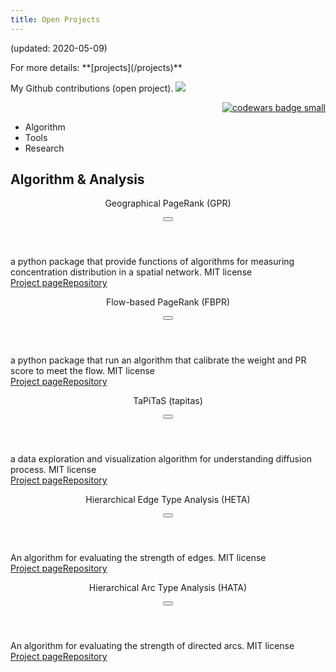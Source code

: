 ```yaml
---
title: Open Projects
---
```


<p class="has-text-right">(updated: 2020-05-09)</p>
For more details: **[projects](/projects)**  

My Github contributions (open project). 
<a href="https://github.com/wcchin" target="_blank"><img src="https://grass-graph.appspot.com/images/wcchin.png" > </a>


<p align="right"><a target="_blank" href="https://www.codewars.com/users/wcchin"><img src="https://www.codewars.com/users/wcchin/badges/small" alt="codewars badge small" /></a></p>


<div class="tabs is-toggle is-toggle-rounded is-centered">
  <ul>
    <li class="tablink is-active"><a onclick="openTab(event, 'Algorithm')"><span class="is-small typcn typcn-chart-pie"></span>Algorithm</a></li>
    <li class="tablink"><a onclick="openTab(event, 'Tools')"><span class="is-small typcn typcn-spanner"></i></span>Tools</a></li>
    <li class="tablink"><a onclick="openTab(event, 'Research')"><span class="is-small typcn typcn-mortar-board"></span>Research</a></li><!--
    <li class="tablink"><a onclick="openTab(event, 'Other')"><span class="icon is-small typcn typcn-social-github"></span>Other</a></li>-->
  </ul>
</div>

<div class="block">
	
<!-- Tab content -->
<div id="Algorithm" class="box tabcontent active" style="display:block">
  <h2>Algorithm & Analysis</h2>
  <div class="card">
		<header class="card-header">
			<p class="card-header-title is-size-5">Geographical PageRank (GPR)</p>
			<button class="card-header-icon" onclick="expandCard(event, 'card-gpr')"><span class="typcn typcn-media-play-reverse"></span></button>
		</header>
		<div id="card-gpr" class="card-content is-hidden">
			<div class="content is-medium">a python package that provide functions of algorithms for measuring concentration distribution in a spatial network.
				<span class="tag is-dark">MIT license</span></div>
		</div>
		<footer id="card-gpr2" class="card-footer is-hidden"><a href="https://wcchin.github.io/projects/gpras.html" class="card-footer-item">Project page</a><a href="https://bitbucket.org/wcchin/gpras" class="card-footer-item">Repository</a></footer>
	</div>
  <div class="card">
		<header class="card-header">
			<p class="card-header-title is-size-5">Flow-based PageRank (FBPR)</p>
			<button class="card-header-icon" onclick="expandCard(event, 'card-fbpr')"><span class="typcn typcn-media-play-reverse"></span></button>
		</header>
		<div id="card-fbpr" class="card-content is-hidden">
			<div class="content is-medium">a python package that run an algorithm that calibrate the weight and PR score to meet the flow. 
				<span class="tag is-dark">MIT license</span></div>
		</div>
		<footer id="card-fbpr2" class="card-footer is-hidden"><a href="https://wcchin.github.io/projects/fbpr.html" class="card-footer-item">Project page</a><a href="https://bitbucket.org/wcchin/fbpr" class="card-footer-item">Repository</a></footer>
	</div>
  <div class="card">
		<header class="card-header">
			<p class="card-header-title is-size-5">TaPiTaS (tapitas)</p>
			<button class="card-header-icon" onclick="expandCard(event, 'card-tapitas')"><span class="typcn typcn-media-play-reverse"></span></button>
		</header>
		<div id="card-tapitas" class="card-content is-hidden">
			<div class="content is-medium">a data exploration and visualization algorithm for understanding diffusion process.
				<span class="tag is-dark">MIT license</span></div>
		</div>
		<footer id="card-tapitas2" class="card-footer is-hidden"><a href="https://wcchin.github.io/projects/tapitas.html" class="card-footer-item">Project page</a><a href="https://bitbucket.org/wcchin/tapitas" class="card-footer-item">Repository</a></footer>
	</div>
  <div class="card">
		<header class="card-header">
			<p class="card-header-title is-size-5">Hierarchical Edge Type Analysis (HETA)</p>
			<button class="card-header-icon" onclick="expandCard(event, 'card-heta')"><span class="typcn typcn-media-play-reverse"></span></button>
		</header>
		<div id="card-heta" class="card-content is-hidden">
			<div class="content is-medium">An algorithm for evaluating the strength of edges.  
				<span class="tag is-dark">MIT license</span></div>
		</div>
		<footer id="card-heta2" class="card-footer is-hidden"><a href="https://wcchin.github.io/HETA/index.html" class="card-footer-item">Project page</a><a href="https://github.com/wcchin/HETA" class="card-footer-item">Repository</a></footer>
	</div>
  <div class="card">
		<header class="card-header">
			<p class="card-header-title is-size-5">Hierarchical Arc Type Analysis (HATA)</p>
			<button class="card-header-icon" onclick="expandCard(event, 'card-hata')"><span class="typcn typcn-media-play-reverse"></span></button>
		</header>
		<div id="card-hata" class="card-content is-hidden">
			<div class="content is-medium">An algorithm for evaluating the strength of directed arcs.
				<span class="tag is-dark">MIT license</span></div>
		</div>
		<footer id="card-hata2" class="card-footer is-hidden"><a href="https://wcchin.github.io/projects/hata.html" class="card-footer-item">Project page</a><a href="https://github.com/wcchin/HATA" class="card-footer-item">Repository</a></footer>
	</div>
</div>

<div id="Tools" class="box tabcontent" style="display:none">
  <h2>Tools</h2>
  <div class="card">
		<header class="card-header">
			<p class="card-header-title is-size-5">Taiwan Geographic Open Data (TGOD)</p>
			<button class="card-header-icon" onclick="expandCard(event, 'card-tgod')"><span class="typcn typcn-media-play-reverse"></span></button>
		</header>
		<div id="card-tgod" class="card-content is-hidden">
			<div class="content is-medium">a python package that wrap some of the Taiwan open data real-time api, and some static map layers files inside the package, that can be called through some functions and get the data in dataframe  or geodataframe format.  
				<span class="tag is-dark">BSD-3-clause license</span></div>
		</div>
		<footer id="card-tgod2" class="card-footer is-hidden"><a href="https://wcchin.github.io/tgod/" class="card-footer-item">Project page</a><a href="https://github.com/wcchin/tgod" class="card-footer-item">Repository</a></footer>
	</div>
  <div class="card">
		<header class="card-header">
			<p class="card-header-title is-size-5">Carlae</p>
			<button class="card-header-icon" onclick="expandCard(event, 'card-carlae')"><span class="typcn typcn-media-play-reverse"></span></button>
		</header>
		<div id="card-carlae" class="card-content is-hidden">
			<div class="content is-medium">a python package that generate single page website for github projects from a simple markdown file. 
				<span class="tag is-dark">MIT license</span></div>
		</div>
		<footer id="card-carlae2" class="card-footer is-hidden"><a href="https://wcchin.github.io/carlae/" class="card-footer-item">Project page</a><a href="https://github.com/wcchin/carlae" class="card-footer-item">Repository</a></footer>
	</div>
  <div class="card">
		<header class="card-header">
			<p class="card-header-title is-size-5">pyreveal</p>
			<button class="card-header-icon" onclick="expandCard(event, 'card-pyreveal')"><span class="typcn typcn-media-play-reverse"></span></button>
		</header>
		<div id="card-pyreveal" class="card-content is-hidden">
			<div class="content is-medium">a python package that generate slides using markdown and reveal.js.  
				<span class="tag is-dark">MIT license</span></div>
		</div>
		<footer id="card-pyreveal2" class="card-footer is-hidden"><a href="https://wcchin.github.io/pyreveal/index.html" class="card-footer-item">Project page</a><a href="https://github.com/wcchin/pyreveal" class="card-footer-item">Repository</a></footer>
	</div>
  <div class="card">
		<header class="card-header">
			<p class="card-header-title is-size-5">PyRemark-slides</p>
			<button class="card-header-icon" onclick="expandCard(event, 'card-pyremark_slides')"><span class="typcn typcn-media-play-reverse"></span></button>
		</header>
		<div id="card-pyremark_slides" class="card-content is-hidden">
			<div class="content is-medium">a sister project of pyreveal, for using remark.js as base.  
				<span class="tag is-dark">MIT license</span></div>
		</div>
		<footer id="card-pyremark_slides2" class="card-footer is-hidden"><a href="https://wcchin.github.io/pyremark_slides/index.html" class="card-footer-item">Project page</a><a href="https://github.com/wcchin/pyremark_slides" class="card-footer-item">Repository</a></footer>
	</div>
  <div class="card">
		<header class="card-header">
			<p class="card-header-title is-size-5">Vector MAP ProducER (vmapper)</p>
			<button class="card-header-icon" onclick="expandCard(event, 'card-vmapper')"><span class="typcn typcn-media-play-reverse"></span></button>
		</header>
		<div id="card-vmapper" class="card-content is-hidden">
			<div class="content is-medium">a simple python library for creating SVG map in python.  
				<span class="tag is-dark">MIT license</span></div>
		</div>
		<footer id="card-vmapper2" class="card-footer is-hidden"><a href="https://wcchin.github.io/projects/vmapper.html" class="card-footer-item">Project page</a><a href="https://github.com/wcchin/vmapper" class="card-footer-item">Repository</a></footer>
	</div>
  <div class="card">
		<header class="card-header">
			<p class="card-header-title is-size-5">ColouringMap (colouringmap)</p>
			<button class="card-header-icon" onclick="expandCard(event, 'card-colouringmap')"><span class="typcn typcn-media-play-reverse"></span></button>
		</header>
		<div id="card-colouringmap" class="card-content is-hidden">
			<div class="content is-medium">a convenient mapping tool for generating categories and colors for making choropleth map from geopandas gdf.  
				<span class="tag is-dark">MIT license</span></div>
		</div>
		<footer id="card-colouringmap2" class="card-footer is-hidden"><a href="https://wcchin.github.io/projects/colouringmap.html" class="card-footer-item">Project page</a><a href="https://github.com/wcchin/colouringmap" class="card-footer-item">Repository</a></footer>
	</div>
</div>

<div id="Research" class="box tabcontent" style="display:none">
  <h2>Research Projects</h2>
  <p>Repositories for my researches and data (for open access journal).</p>
	
  <div class="card">
	<header class="card-header">
		<p class="card-header-title is-size-5">Spatial_Spreader_Susceptible_data</p>
		<button class="card-header-icon" onclick="expandCard(event, 'card-superspreader-data')"><span class="typcn typcn-media-play-reverse"></span></button>
	</header>
	<div id="card-superspreader-data" class="card-content is-hidden">
		<div class="content is-medium">This repository is prepared for storing the raw data, processed data, supporting files, and analysis results for the paper Identifying spatial super-spreader and spatial super susceptible locations from human movement networks.  
	</div>
	<footer id="card-superspreader-data2" class="card-footer is-hidden"><a href="github.com/wcchin/Spatial_Spreader_Susceptible_data" class="card-footer-item">Repository</a><a href="https://doi.org/10.1038/s41598-020-75697-z" class="card-footer-item">Article page</a></footer>
</div>
</div>
<!--
<div id="Other" class="box tabcontent" style="display:none">
  <h3>Other</h3>
  <p>Nothing</p>
</div>
-->

</div>
